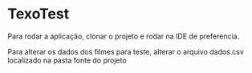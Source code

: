 # TexoTest

Para rodar a aplicação, clonar o projeto e rodar na IDE de preferencia.

Para alterar os dados dos filmes para teste, alterar o arquivo dados.csv localizado na pasta fonte do projeto
